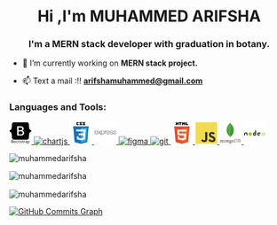 <h1 align="center">Hi ,I'm MUHAMMED ARIFSHA</h1>
<h3 align="center">I'm a MERN stack developer with graduation in botany.</h3>



- 🔭 I’m currently working on **MERN stack project.**

 <!--🌱 I’m currently learning **REACT js**-->

- 📫 Text a mail :!! **arifshamuhammed@gmail.com**

<!-- <h3 align="left">Connect with me:</h3> -->
<p align="left">
</p>

<h3 align="left">Languages and Tools:</h3>
<p align="left"> <a href="https://getbootstrap.com" target="_blank" rel="noreferrer"> <img src="https://raw.githubusercontent.com/devicons/devicon/master/icons/bootstrap/bootstrap-plain-wordmark.svg" alt="bootstrap" width="40" height="40"/> </a> <a href="https://www.chartjs.org" target="_blank" rel="noreferrer"> <img src="https://www.chartjs.org/media/logo-title.svg" alt="chartjs" width="40" height="40"/> </a> <a href="https://www.w3schools.com/css/" target="_blank" rel="noreferrer"> <img src="https://raw.githubusercontent.com/devicons/devicon/master/icons/css3/css3-original-wordmark.svg" alt="css3" width="40" height="40"/> </a> <a href="https://expressjs.com" target="_blank" rel="noreferrer"> <img src="https://raw.githubusercontent.com/devicons/devicon/master/icons/express/express-original-wordmark.svg" alt="express" width="40" height="40"/> </a> <a href="https://www.figma.com/" target="_blank" rel="noreferrer"> <img src="https://www.vectorlogo.zone/logos/figma/figma-icon.svg" alt="figma" width="40" height="40"/> </a> <a href="https://git-scm.com/" target="_blank" rel="noreferrer"> <img src="https://www.vectorlogo.zone/logos/git-scm/git-scm-icon.svg" alt="git" width="40" height="40"/> </a> <a href="https://www.w3.org/html/" target="_blank" rel="noreferrer"> <img src="https://raw.githubusercontent.com/devicons/devicon/master/icons/html5/html5-original-wordmark.svg" alt="html5" width="40" height="40"/> </a> <a href="https://developer.mozilla.org/en-US/docs/Web/JavaScript" target="_blank" rel="noreferrer"> <img src="https://raw.githubusercontent.com/devicons/devicon/master/icons/javascript/javascript-original.svg" alt="javascript" width="40" height="40"/> </a> <a href="https://www.mongodb.com/" target="_blank" rel="noreferrer"> <img src="https://raw.githubusercontent.com/devicons/devicon/master/icons/mongodb/mongodb-original-wordmark.svg" alt="mongodb" width="40" height="40"/> </a> <a href="https://nodejs.org" target="_blank" rel="noreferrer"> <img src="https://raw.githubusercontent.com/devicons/devicon/master/icons/nodejs/nodejs-original-wordmark.svg" alt="nodejs" width="40" height="40"/> </a> </p>
<p align="left"> <img src="https://komarev.com/ghpvc/?username=muhammedarifsha&label=Profile%20views&color=0e75b6&style=flat" alt="muhammedarifsha" /> </p>
<!-- <a href="http://www.github.com/MUHAMMEDARIFSHA"><img src="https://github-readme-stats.vercel.app/api?username=MUHAMMEDARIFSHA&show_icons=true&hide=&count_private=true&title_color=0891b2&text_color=ffffff&icon_color=0891b2&bg_color=1c1917&hide_border=true&show_icons=true" alt="MUHAMMED ARIFSHA's GitHub stats" /></a> -->
<p><img align="center" src="https://github-readme-stats.vercel.app/api/top-langs?username=muhammedarifsha&show_icons=true&locale=en&layout=compact" alt="muhammedarifsha" /></p>

<p><img align="center" src="https://github-readme-streak-stats.herokuapp.com/?user=muhammedarifsha&" alt="muhammedarifsha" /></p>
<a href="http://www.github.com/MUHAMMEDARIFSHA"><img src="https://github-readme-activity-graph.vercel.app/graph?username=MUHAMMEDARIFSHA&bg_color=ffffff&color=000000&line=000000&point=73ff00&area=true&hide_border=true" alt="GitHub Commits Graph" /></a>



